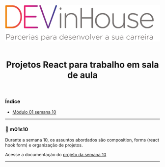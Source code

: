 <center>
    <img alt="Logo DEVinHouse" title="DEVinHouse" src=".github/images/devinhouse-banner.png"/>
</center>

<br />
<center>

# Projetos React para trabalho em sala de aula

</center>

<br />

### Índice

- <a href="#page_facing_up-m01s10">Módulo 01 semana 10</a>

---

### :page_facing_up: m01s10

Durante a semana 10, os assuntos abordados são composition, forms (react hook form) e organização de projetos.

Acesse a documentação do [projeto da semana 10](./m01s10/README.md)

---
